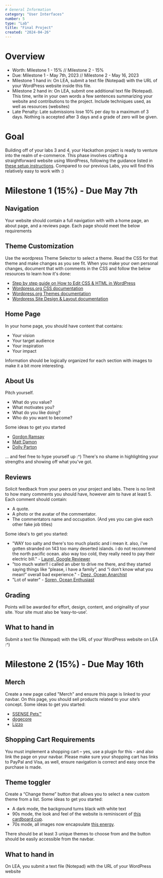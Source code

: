 ```yaml
---
# General Information
category: "User Interfaces"
number: 5
type: "Lab"
title: "Final Project"
created: "2024-04-26"
---
```


# Overview

- Worth: Milestone 1 - 15% // Milestone 2 - 15%
- Due: Milestone 1 - May 7th, 2023 // Milestone 2 - May 16, 2023
- Milestone 1 hand in: On LEA, submit a text file (Notepad) with the URL of your WordPress website inside this file.
- Milestone 2 hand in: On LEA, submit one additional text file (Notepad). This time, write in your own words a few sentences summarizing your website and contributions to the project. Include techniques used, as well as resources (websites)
- Late Penalty: Late submissions lose 10% per day to a maximum of 3 days. Nothing is accepted after 3 days and a grade of zero will be given.

# Goal

Building off of your labs 3 and 4, your Hackathon project is ready to venture into the realm of e-commerce. This phase involves crafting a straightforward website using WordPress, following the guidance listed in [these setup instructions](https://www.elizabethpoggie.com/notes/23-user-interfaces#getting-started). Compared to our previous Labs, you will find this relatively easy to work with :)

# Milestone 1 (15%) - Due May 7th

## Navigation

Your website should contain a full navigation with with a home page, an about page, and a reviews page. Each page should meet the below requirements

## Theme Customization

Use the wordpress Theme Selector to select a theme. Read the CSS for that theme and make changes as you see fit. When you make your own personal changes, document that with comments in the CSS and follow the below resources to learn how it's done:

- [Step by step guide on How to Edit CSS & HTML in WordPress](https://www.theme-junkie.com/how-to-edit-css-in-wordpress/)
- [Wordpress.org CSS documentation](https://developer.wordpress.org/advanced-administration/wordpress/css/)
- [Wordpress.org Themes documentation](https://wordpress.org/documentation/article/work-with-themes/)
- [Wordpress Site Design & Layout documentation](https://codex.wordpress.org/Site_Design_and_Layout)

## Home Page

In your home page, you should have content that contains:

- Your vision
- Your target audience
- Your inspiration
- Your impact

Information should be logically organized for each section with images to make it a bit more interesting.

## About Us

Pitch yourself.

- What do you value?
- What motivates you?
- What do you like doing?
- Who do you want to become?

Some ideas to get you started

- [Gordon Ramsay](https://www.gordonramsay.com/)
- [Matt Damon](https://water.org/about-us/founders-board-team/matt-damon/)
- [Dolly Parton](https://dollyparton.com/)

... and feel free to hype yourself up :^) There's no shame in highlighting your strengths and showing off what you've got.

## Reviews

Solicit feedback from your peers on your project and labs. There is no limit to how many comments you should have, however aim to have at least 5. Each comment should contain:

- A quote.
- A photo or the avatar of the commentator.
- The commentators name and occupation. (And yes you can give each other fake job titles)

Some idea's to get you started:

- "WAY too salty and there's too much plastic and i mean it. also, i've gotten stranded on 143 too many deserted islands. i do not recommend the north pacific ocean. also way too cold, they really need to pay their electric bill." - [Laurel, Google Reviewer](https://maps.app.goo.gl/SZXzFqnvBh2CtJGv8)
- "too much water!! i called an uber to drive me there, and they started saying things like “please, i have a family”, and “i don’t know what you mean!” overall bad experience." - [Deez, Ocean Anarchist](https://maps.app.goo.gl/a6NYV5kVP1BofNwq5)
- "Lot of water" - [Soren, Ocean Enthusiast](https://maps.app.goo.gl/mnexhSKP5916kW9i6)

## Grading

Points will be awarded for effort, design, content, and originality of your site. Your site must also be ‘easy-to-use’.

## What to hand in

Submit a text file (Notepad) with the URL of your WordPress website on LEA :^)

# Milestone 2 (15%) - Due May 16th

## Merch

Create a new page called "Merch" and ensure this page is linked to your navbar. On this page, you should sell products related to your site’s concept. Some ideas to get you started:

- [SSENSE Pets™️](https://www.ssense.com/en-us/everything-else/pets)
- [dogecore](https://www.dogecore.com/collections/sweatshirt)
- [Lizzo](https://store.warnermusic.ca/collections/lizzo?ref=https%3A%2F%2Fwww.lizzomusic.com%2F)

## Shopping Cart Requirements

You must implement a shopping cart – yes, use a plugin for this - and also link the page on your navbar. Please make sure your shopping cart has links to PayPal and Visa, as well, ensure navigation is correct and easy once the purchase is made.

## Theme toggler

Create a “Change theme” button that allows you to select a new custom theme from a list. Some ideas to get you started:

- A dark mode, the background turns black with white text
- 90s mode, the look and feel of the website is reminiscent of [this cardboard cup](https://s.abcnews.com/images/Lifestyle/HT_paper_cup_jef_150624_16x9_1600.jpg).
- 70s mode, all images now encapsulate [this energy](https://i.pinimg.com/originals/c2/9d/99/c29d9973384c0dfbc3a5e74247a98b86.jpg).

There should be at least 3 unique themes to choose from and the button should be easily accessible from the navbar.

## What to hand in

On LEA, you submit a text file (Notepad) with the URL of your WordPress website
